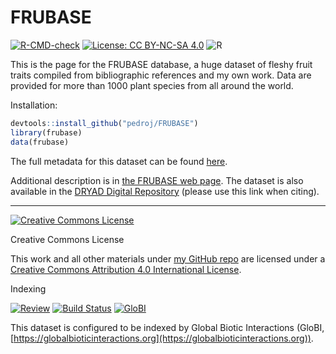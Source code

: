 FRUBASE
=======

[![R-CMD-check](https://github.com/pedroj/FRUBASE/actions/workflows/check-release.yaml/badge.svg)](https://github.com/pedroj/FRUBASE/actions/workflows/check-release.yaml)
[![License: CC BY-NC-SA 4.0](https://img.shields.io/badge/License-CC_BY--NC--SA_4.0-lightgrey.svg)](https://creativecommons.org/licenses/by-nc-sa/4.0/)
![R](https://img.shields.io/badge/r-%23276DC3.svg?style=for-the-badge&logo=r&logoColor=white)

This is the page for the FRUBASE database, a huge dataset of fleshy fruit traits compiled from bibliographic references and my own work. Data are provided for more than 1000 plant species from all around the world.

Installation:
```r
devtools::install_github("pedroj/FRUBASE")
library(frubase)
data(frubase)

```

The full metadata for this dataset can be found [here](http://pedroj.github.io/FRUBASE/metadata.html).

Additional description is in [the FRUBASE web page](http://pedroj.github.io/FRUBASE/). The dataset is also available in the [DRYAD Digital Repository](http://dx.doi.org/10.5061/dryad.9tb73) (please use this link when citing).

----------------
<a rel="license" href="http://creativecommons.org/licenses/by/4.0/"><img alt="Creative Commons License" style="border-width:0" src="https://i.creativecommons.org/l/by/4.0/88x31.png" /></a>

Creative Commons License  

This work and all other materials under [my GitHub repo](https://github.com/pedroj/) are licensed under a [Creative Commons Attribution 4.0 International License](https://creativecommons.org/licenses/by/4.0/legalcode).

Indexing

[![Review](https://github.com/pedroj/FRUBASE/actions/workflows/review.yml/badge.svg)](https://github.com/pedroj/FRUBASE/actions) [![Build Status](https://app.travis-ci.com/pedroj/FRUBASE.svg)](https://app.travis-ci.com/pedroj/FRUBASE) [![GloBI](https://api.globalbioticinteractions.org/interaction.svg?accordingTo=globi:pedroj/FRUBASE&refutes=true&refutes=false)](https://globalbioticinteractions.org/?accordingTo=globi:pedroj/FRUBASE)

This dataset is configured to be indexed by Global Biotic Interactions (GloBI, [https://globalbioticinteractions.org](https://globalbioticinteractions.org)).

